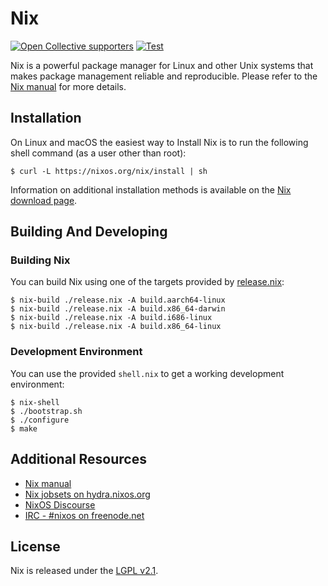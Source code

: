 # Nix

[![Open Collective supporters](https://opencollective.com/nixos/tiers/supporter/badge.svg?label=Supporters&color=brightgreen)](https://opencollective.com/nixos)
[![Test](https://github.com/NixOS/nix/workflows/Test/badge.svg)](https://github.com/NixOS/nix/actions)

Nix is a powerful package manager for Linux and other Unix systems that makes package
management reliable and reproducible. Please refer to the [Nix manual](https://nixos.org/nix/manual)
for more details.

## Installation

On Linux and macOS the easiest way to Install Nix is to run the following shell command
(as a user other than root):

```
$ curl -L https://nixos.org/nix/install | sh
```

Information on additional installation methods is available on the [Nix download page](https://nixos.org/download.html).

## Building And Developing

### Building Nix

You can build Nix using one of the targets provided by [release.nix](./release.nix):

```
$ nix-build ./release.nix -A build.aarch64-linux
$ nix-build ./release.nix -A build.x86_64-darwin
$ nix-build ./release.nix -A build.i686-linux
$ nix-build ./release.nix -A build.x86_64-linux
```

### Development Environment

You can use the provided `shell.nix` to get a working development environment:

```
$ nix-shell
$ ./bootstrap.sh
$ ./configure
$ make
```

## Additional Resources

- [Nix manual](https://nixos.org/nix/manual)
- [Nix jobsets on hydra.nixos.org](https://hydra.nixos.org/project/nix)
- [NixOS Discourse](https://discourse.nixos.org/)
- [IRC - #nixos on freenode.net](irc://irc.freenode.net/#nixos)

## License

Nix is released under the [LGPL v2.1](./COPYING).
